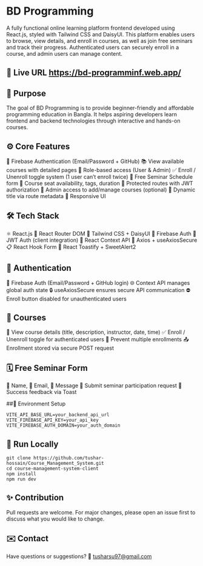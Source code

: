 # BD Programming

A fully functional online learning platform frontend developed using React.js, styled with Tailwind CSS and DaisyUI. This platform enables users to browse, view details, and enroll in courses, as well as join free seminars and track their progress. Authenticated users can securely enroll in a course, and admin users can manage content.

## 🔗 Live URL https://bd-programminf.web.app/

## 🎯 Purpose

The goal of BD Programming is to provide beginner-friendly and affordable programming education in Bangla. It helps aspiring developers learn frontend and backend technologies through interactive and hands-on courses.

## ⚙️ Core Features
🔐 Firebase Authentication (Email/Password + GitHub)
📚 View available courses with detailed pages
🧠 Role-based access (User & Admin)
✅ Enroll / Unenroll toggle system (1 user can’t enroll twice)
🧾 Free Seminar Schedule form
📆 Course seat availability, tags, duration
🔑 Protected routes with JWT authorization
🧑 Admin access to add/manage courses (optional)
🎨 Dynamic title via route metadata
📱 Responsive UI


## 🛠️ Tech Stack
⚛️ React.js
🔁 React Router DOM
🎨 Tailwind CSS + DaisyUI
🔐 Firebase Auth
🔐 JWT Auth (client integration)
🧠 React Context API
🔄 Axios + useAxiosSecure
📋 React Hook Form
🔔 React Toastify + SweetAlert2

## 🔐 Authentication
🔑 Firebase Auth (Email/Password + GitHub login)
🌐 Context API manages global auth state
🔒 useAxiosSecure ensures secure API communication
⛔ Enroll button disabled for unauthenticated users

## 📘 Courses
🧑 View course details (title, description, instructor, date, time)
✅ Enroll / Unenroll toggle for authenticated users
🚫 Prevent multiple enrollments
📤 Enrollment stored via secure POST request

## 🗓️ Free Seminar Form
📛 Name, 📧 Email, 📝 Message
📨 Submit seminar participation request
🧾 Success feedback via Toast

##📖 Environment Setup

```
VITE_API_BASE_URL=your_backend_api_url
VITE_FIREBASE_API_KEY=your_api_key
VITE_FIREBASE_AUTH_DOMAIN=your_auth_domain
```

## 🧪 Run Locally
```
git clone https://github.com/tushar-hossain/Course_Management_System.git
cd course-management-system-client
npm install
npm run dev
```

## ✨ Contribution
Pull requests are welcome. For major changes, please open an issue first to discuss what you would like to change.

## ✉️ Contact
Have questions or suggestions?
📧 tusharsu97@gmail.com
